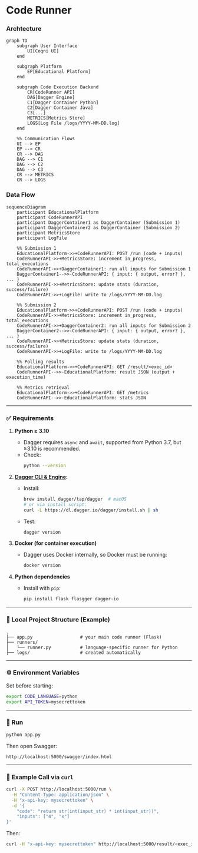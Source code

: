 # Code Runner

### Archtecture

```mermaid
graph TD
    subgraph User Interface
        UI[Coqni UI]
    end

    subgraph Platform
        EP[Educational Platform]
    end

    subgraph Code Execution Backend
        CR[CodeRunner API]
        DAG[Dagger Engine]
        C1[Dagger Container Python]
        C2[Dagger Container Java]
        C3[...]
        METRICS[Metrics Store]
        LOGS[Log File /logs/YYYY-MM-DD.log]
    end

    %% Communication Flows
    UI --> EP
    EP --> CR
    CR --> DAG
    DAG --> C1
    DAG --> C2
    DAG --> C3
    CR --> METRICS
    CR --> LOGS
```

### Data Flow

```mermaid
sequenceDiagram
    participant EducationalPlatform
    participant CodeRunnerAPI
    participant DaggerContainer1 as DaggerContainer (Submission 1)
    participant DaggerContainer2 as DaggerContainer (Submission 2)
    participant MetricsStore
    participant LogFile

    %% Submission 1
    EducationalPlatform->>+CodeRunnerAPI: POST /run (code + inputs)
    CodeRunnerAPI->>+MetricsStore: increment in_progress, total_executions
    CodeRunnerAPI->>+DaggerContainer1: run all inputs for Submission 1
    DaggerContainer1-->>-CodeRunnerAPI: { input: { output, error? }, ... }
    CodeRunnerAPI->>+MetricsStore: update stats (duration, success/failure)
    CodeRunnerAPI->>+LogFile: write to /logs/YYYY-MM-DD.log

    %% Submission 2
    EducationalPlatform->>+CodeRunnerAPI: POST /run (code + inputs)
    CodeRunnerAPI->>+MetricsStore: increment in_progress, total_executions
    CodeRunnerAPI->>+DaggerContainer2: run all inputs for Submission 2
    DaggerContainer2-->>-CodeRunnerAPI: { input: { output, error? }, ... }
    CodeRunnerAPI->>+MetricsStore: update stats (duration, success/failure)
    CodeRunnerAPI->>+LogFile: write to /logs/YYYY-MM-DD.log

    %% Polling results
    EducationalPlatform->>+CodeRunnerAPI: GET /result/<exec_id>
    CodeRunnerAPI-->>-EducationalPlatform: result JSON (output + execution_time)

    %% Metrics retrieval
    EducationalPlatform->>+CodeRunnerAPI: GET /metrics
    CodeRunnerAPI-->>-EducationalPlatform: stats JSON
```

---

### ✅ Requirements

1. **Python ≥ 3.10**
   - Dagger requires `async` and `await`, supported from Python 3.7, but ≥3.10 is recommended.
   - Check:
     ```bash
     python --version
     ```

2. **[Dagger CLI & Engine](https://docs.dagger.io/install/):**
   - Install:
     ```bash
     brew install dagger/tap/dagger  # macOS
     # or via install script:
     curl -L https://dl.dagger.io/dagger/install.sh | sh
     ```
   - Test:
     ```bash
     dagger version
     ```

3. **Docker (for container execution)**
   - Dagger uses Docker internally, so Docker must be running:
     ```bash
     docker version
     ```

4. **Python dependencies**
   - Install with `pip`:
     ```bash
     pip install flask flasgger dagger-io
     ```

---

### 📂 Local Project Structure (Example)

```
.
├── app.py                  # your main code runner (Flask)
├── runners/
│   └── runner.py           # language-specific runner for Python
├── logs/                   # created automatically
```

---

### ⚙️ Environment Variables

Set before starting:

```bash
export CODE_LANGUAGE=python
export API_TOKEN=mysecrettoken
```

---

### 🚀 Run

```bash
python app.py
```

Then open Swagger:
```
http://localhost:5000/swagger/index.html
```

---

### 📡 Example Call via `curl`

```bash
curl -X POST http://localhost:5000/run \
  -H "Content-Type: application/json" \
  -H "x-api-key: mysecrettoken" \
  -d '{
    "code": "return str(int(input_str) * int(input_str))",
    "inputs": ["4", "x"]
}'
```

Then:
```bash
curl -H "x-api-key: mysecrettoken" http://localhost:5000/result/<exec_id>
```
